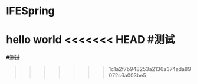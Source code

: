 # IFESpring
hello world
<<<<<<< HEAD
#测试
=======
~~#测试~~
>>>>>>> 1c1a2f7b948253a2136a374ada89072c6a003be5
